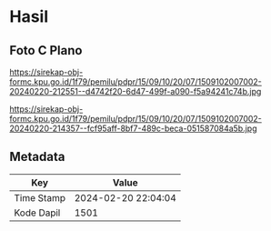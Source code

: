 # Hasil

## Foto C Plano

https://sirekap-obj-formc.kpu.go.id/1f79/pemilu/pdpr/15/09/10/20/07/1509102007002-20240220-212551--d4742f20-6d47-499f-a090-f5a94241c74b.jpg

https://sirekap-obj-formc.kpu.go.id/1f79/pemilu/pdpr/15/09/10/20/07/1509102007002-20240220-214357--fcf95aff-8bf7-489c-beca-051587084a5b.jpg


## Metadata

| Key        | Value               |
| ---------- | ------------------- |
| Time Stamp | 2024-02-20 22:04:04 |
| Kode Dapil | 1501                |



